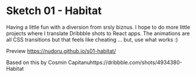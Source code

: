 # Sketch 01 - Habitat

Having a little fun with a diversion from srsly biznus. I hope to do more little projects where I translate Dribbble shots to React apps. The animations are all CSS transitions but that feels like cheating ... but, use what works :)

Preview https://nudoru.github.io/s01-habitat/

Based on this  by Cosmin Capitanuhttps://dribbble.com/shots/4934380-Habitat